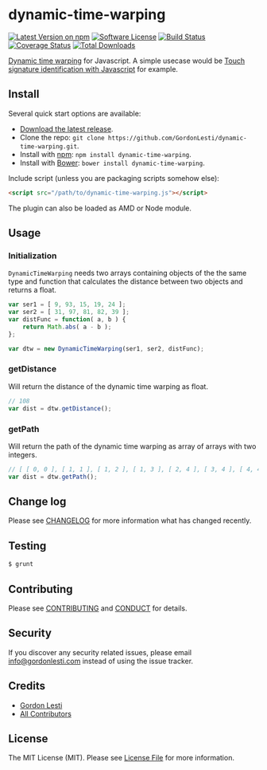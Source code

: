 # dynamic-time-warping

[![Latest Version on npm][ico-version]][link-npm]
[![Software License][ico-license]](LICENSE.md)
[![Build Status][ico-travis]][link-travis]
[![Coverage Status][ico-coverall]][link-coveralls]
[![Total Downloads][ico-downloads]][link-downloads]

[Dynamic time warping](https://en.wikipedia.org/wiki/Dynamic_time_warping) for Javascript. A simple usecase would be
[Touch signature identification with Javascript](https://gordonlesti.com/touch-signature-identification-with-javascript/)
for example.

## Install

Several quick start options are available:
* [Download the latest release](https://github.com/GordonLesti/dynamic-time-warping/releases/latest).
* Clone the repo: `git clone https://github.com/GordonLesti/dynamic-time-warping.git`.
* Install with [npm](https://www.npmjs.com/): `npm install dynamic-time-warping`.
* Install with [Bower](http://bower.io): `bower install dynamic-time-warping`.

Include script (unless you are packaging scripts somehow else):

```html
<script src="/path/to/dynamic-time-warping.js"></script>
```

The plugin can also be loaded as AMD or Node module.

## Usage

### Initialization

`DynamicTimeWarping` needs two arrays containing objects of the the same type and function that calculates the distance
between two objects and returns a float.

```javascript
var ser1 = [ 9, 93, 15, 19, 24 ];
var ser2 = [ 31, 97, 81, 82, 39 ];
var distFunc = function( a, b ) {
    return Math.abs( a - b );
};

var dtw = new DynamicTimeWarping(ser1, ser2, distFunc);
```

### getDistance

Will return the distance of the dynamic time warping as float.

```javascript
// 108
var dist = dtw.getDistance();
```

### getPath

Will return the path of the dynamic time warping as array of arrays with two integers.

```javascript
// [ [ 0, 0 ], [ 1, 1 ], [ 1, 2 ], [ 1, 3 ], [ 2, 4 ], [ 3, 4 ], [ 4, 4 ] ]
var dist = dtw.getPath();
```

## Change log

Please see [CHANGELOG](CHANGELOG.md) for more information what has changed recently.

## Testing

``` bash
$ grunt
```

## Contributing

Please see [CONTRIBUTING](CONTRIBUTING.md) and [CONDUCT](CONDUCT.md) for details.

## Security

If you discover any security related issues, please email info@gordonlesti.com instead of using the issue tracker.

## Credits

- [Gordon Lesti][link-author]
- [All Contributors][link-contributors]

## License

The MIT License (MIT). Please see [License File](LICENSE.md) for more information.

[ico-version]: https://img.shields.io/npm/v/dynamic-time-warping.svg?style=flat-square
[ico-license]: https://img.shields.io/github/license/GordonLesti/dynamic-time-warping.svg?style=flat-square
[ico-travis]: https://img.shields.io/travis/GordonLesti/dynamic-time-warping/master.svg?style=flat-square
[ico-coverall]: https://img.shields.io/coveralls/GordonLesti/dynamic-time-warping/master.svg?style=flat-square
[ico-downloads]: https://img.shields.io/npm/dt/dynamic-time-warping.svg?style=flat-square

[link-npm]: https://www.npmjs.com/package/dynamic-time-warping
[link-travis]: https://travis-ci.org/GordonLesti/dynamic-time-warping
[link-coveralls]: https://coveralls.io/r/GordonLesti/dynamic-time-warping
[link-downloads]: https://www.npmjs.com/package/dynamic-time-warping
[link-author]: https://gordonlesti.com/
[link-contributors]: ../../contributors
